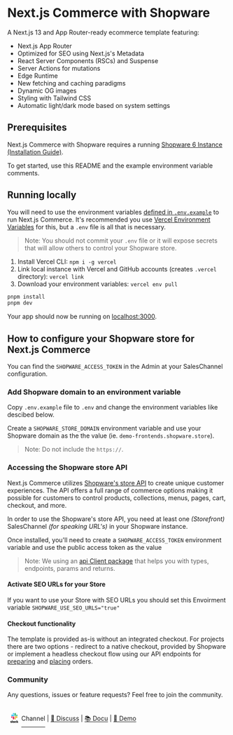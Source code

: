 # Next.js Commerce with Shopware

A Next.js 13 and App Router-ready ecommerce template featuring:

- Next.js App Router
- Optimized for SEO using Next.js's Metadata
- React Server Components (RSCs) and Suspense
- Server Actions for mutations
- Edge Runtime
- New fetching and caching paradigms
- Dynamic OG images
- Styling with Tailwind CSS
- Automatic light/dark mode based on system settings

## Prerequisites

Next.js Commerce with Shopware requires a running [Shopware 6 Instance (Installation Guide)](https://developer.shopware.com/docs/guides/installation).

To get started, use this README and the example environment variable comments.

## Running locally

You will need to use the environment variables [defined in `.env.example`](.env.example) to run Next.js Commerce. It's recommended you use [Vercel Environment Variables](https://vercel.com/docs/concepts/projects/environment-variables) for this, but a `.env` file is all that is necessary.

> Note: You should not commit your `.env` file or it will expose secrets that will allow others to control your Shopware store.

1. Install Vercel CLI: `npm i -g vercel`
2. Link local instance with Vercel and GitHub accounts (creates `.vercel` directory): `vercel link`
3. Download your environment variables: `vercel env pull`

```bash
pnpm install
pnpm dev
```

Your app should now be running on [localhost:3000](http://localhost:3000/).

## How to configure your Shopware store for Next.js Commerce

You can find the `SHOPWARE_ACCESS_TOKEN` in the Admin at your SalesChannel configuration.

### Add Shopware domain to an environment variable

Copy `.env.example` file to `.env` and change the environment variables like descibed below.

Create a `SHOPWARE_STORE_DOMAIN` environment variable and use your Shopware domain as the the value (ie. `demo-frontends.shopware.store`).

> Note: Do not include the `https://`.

### Accessing the Shopware store API

Next.js Commerce utilizes [Shopware's store API](https://shopware.stoplight.io/docs/store-api/) to create unique customer experiences. The API offers a full range of commerce options making it possible for customers to control products, collections, menus, pages, cart, checkout, and more.

In order to use the Shopware's store API, you need at least one _(Storefront)_ SalesChannel _(for speaking URL's)_ in your Shopware instance.

Once installed, you'll need to create a `SHOPWARE_ACCESS_TOKEN` environment variable and use the public access token as the value

> Note: We using an [api Client package](https://www.npmjs.com/package/@shopware/api-client) that helps you with types, endpoints, params and returns.

#### Activate SEO URLs for your Store

If you want to use your Store with SEO URLs you should set this Envoirment variable
`SHOPWARE_USE_SEO_URLS="true"`

#### Checkout functionality

The template is provided as-is without an integrated checkout. For projects there are two options - redirect to a native checkout, provided by Shopware or implement a headless checkout flow using our API endpoints for [preparing](https://frontends.shopware.com/packages/api-client.html#context) and [placing](https://frontends.shopware.com/packages/api-client.html#checkout) orders.

### Community

Any questions, issues or feature requests? Feel free to join the community.

<p align="left">
<a href="https://shopwarecommunity.slack.com/archives/C050L6NCMGQ" target="_blank"><span style="position:relative; top:12px;"><svg xmlns="http://www.w3.org/2000/svg" xmlns:xlink="http://www.w3.org/1999/xlink" width="24pt" height="28pt" viewBox="0 0 30 34" version="1.1"><g id="surface1"><path style=" stroke:none;fill-rule:nonzero;fill:rgb(0%,0%,0%);fill-opacity:1;" d="M 18.46875 26.054688 C 18.316406 26.332031 18.027344 26.511719 17.679688 26.511719 C 17.183594 26.511719 16.78125 26.113281 16.78125 25.613281 C 16.78125 25.117188 17.183594 24.714844 17.679688 24.714844 C 18.011719 24.714844 18.304688 24.894531 18.46875 25.171875 L 19.324219 24.703125 C 19.007812 24.121094 18.386719 23.734375 17.679688 23.734375 C 16.644531 23.734375 15.800781 24.578125 15.800781 25.613281 C 15.800781 26.648438 16.644531 27.492188 17.679688 27.492188 C 18.386719 27.492188 19.007812 27.105469 19.324219 26.527344 Z M 18.46875 26.054688 "/><path style=" stroke:none;fill-rule:nonzero;fill:rgb(0%,0%,0%);fill-opacity:1;" d="M 6.527344 27.035156 L 6.832031 26.320312 C 7.179688 26.566406 7.605469 26.707031 8.050781 26.707031 C 8.367188 26.707031 8.574219 26.582031 8.574219 26.386719 C 8.558594 25.863281 6.625 26.261719 6.613281 24.9375 C 6.597656 24.261719 7.207031 23.734375 8.0625 23.734375 C 8.574219 23.734375 9.085938 23.859375 9.445312 24.148438 L 9.15625 24.882812 C 8.824219 24.675781 8.410156 24.523438 8.019531 24.523438 C 7.757812 24.523438 7.578125 24.648438 7.578125 24.8125 C 7.59375 25.335938 9.542969 25.046875 9.570312 26.320312 C 9.570312 27.007812 8.976562 27.492188 8.144531 27.492188 C 7.523438 27.492188 6.957031 27.355469 6.527344 27.035156 "/><path style=" stroke:none;fill-rule:nonzero;fill:rgb(0%,0%,0%);fill-opacity:1;" d="M 10.011719 22.175781 L 11.089844 22.175781 L 11.089844 27.421875 L 10.011719 27.421875 Z M 10.011719 22.175781 "/><path style=" stroke:none;fill-rule:nonzero;fill:rgb(0%,0%,0%);fill-opacity:1;" d="M 19.753906 22.175781 L 19.753906 27.421875 L 20.832031 27.421875 L 20.832031 25.847656 L 22.101562 27.421875 L 23.472656 27.421875 L 21.855469 25.558594 L 23.359375 23.804688 L 22.046875 23.804688 L 20.832031 25.253906 L 20.832031 22.175781 Z M 19.753906 22.175781 "/><path style=" stroke:none;fill-rule:nonzero;fill:rgb(0%,0%,0%);fill-opacity:1;" d="M 14.269531 26.070312 C 14.117188 26.332031 13.785156 26.527344 13.425781 26.527344 C 12.925781 26.527344 12.527344 26.125 12.527344 25.628906 C 12.527344 25.128906 12.925781 24.730469 13.425781 24.730469 C 13.785156 24.730469 14.117188 24.921875 14.269531 25.199219 Z M 14.269531 23.804688 L 14.269531 24.234375 C 14.089844 23.941406 13.660156 23.734375 13.203125 23.734375 C 12.265625 23.734375 11.515625 24.5625 11.515625 25.613281 C 11.515625 26.664062 12.265625 27.492188 13.203125 27.492188 C 13.660156 27.492188 14.089844 27.285156 14.269531 26.996094 L 14.269531 27.421875 L 15.34375 27.421875 L 15.34375 23.804688 Z M 14.269531 23.804688 "/>
<path style=" stroke:none;fill-rule:nonzero;fill:rgb(87.843137%,11.764706%,35.294118%);fill-opacity:1;" d="M 11.035156 15.15625 C 11.035156 15.957031 10.382812 16.605469 9.582031 16.605469 C 8.78125 16.605469 8.132812 15.957031 8.132812 15.15625 C 8.132812 14.355469 8.78125 13.703125 9.582031 13.703125 L 11.035156 13.703125 Z M 11.035156 15.15625 "/><path style=" stroke:none;fill-rule:nonzero;fill:rgb(87.843137%,11.764706%,35.294118%);fill-opacity:1;" d="M 11.753906 15.15625 C 11.753906 14.355469 12.402344 13.703125 13.203125 13.703125 C 14.003906 13.703125 14.65625 14.355469 14.65625 15.15625 L 14.65625 18.761719 C 14.65625 19.5625 14.003906 20.210938 13.203125 20.210938 C 12.402344 20.210938 11.753906 19.5625 11.753906 18.761719 Z M 11.753906 15.15625 "/><path style=" stroke:none;fill-rule:nonzero;fill:rgb(21.176471%,77.254902%,94.117647%);fill-opacity:1;" d="M 13.191406 9.378906 C 12.386719 9.378906 11.738281 8.730469 11.738281 7.929688 C 11.738281 7.128906 12.402344 6.492188 13.191406 6.492188 C 13.976562 6.492188 14.640625 7.144531 14.640625 7.945312 L 14.640625 9.394531 L 13.191406 9.394531 Z M 13.191406 9.378906 "/><path style=" stroke:none;fill-rule:nonzero;fill:rgb(21.176471%,77.254902%,94.117647%);fill-opacity:1;" d="M 13.191406 10.113281 C 13.992188 10.113281 14.640625 10.761719 14.640625 11.5625 C 14.640625 12.363281 13.992188 13.015625 13.191406 13.015625 L 9.582031 13.015625 C 8.78125 13.015625 8.132812 12.363281 8.132812 11.5625 C 8.132812 10.761719 8.78125 10.113281 9.582031 10.113281 Z M 13.191406 10.113281 "/><path style=" stroke:none;fill-rule:nonzero;fill:rgb(18.039216%,71.372549%,49.019608%);fill-opacity:1;" d="M 18.964844 11.550781 C 18.964844 10.75 19.617188 10.097656 20.417969 10.097656 C 21.21875 10.097656 21.867188 10.75 21.867188 11.550781 C 21.867188 12.351562 21.21875 13 20.417969 13 L 18.964844 13 Z M 18.964844 11.550781 "/><path style=" stroke:none;fill-rule:nonzero;fill:rgb(18.039216%,71.372549%,49.019608%);fill-opacity:1;" d="M 18.246094 11.550781 C 18.246094 12.351562 17.597656 13 16.796875 13 C 15.996094 13 15.359375 12.351562 15.359375 11.550781 L 15.359375 7.945312 C 15.359375 7.144531 16.007812 6.492188 16.808594 6.492188 C 17.613281 6.492188 18.261719 7.144531 18.261719 7.945312 L 18.261719 11.550781 Z M 18.246094 11.550781 "/><path style=" stroke:none;fill-rule:nonzero;fill:rgb(92.54902%,69.803922%,18.039216%);fill-opacity:1;" d="M 16.808594 17.324219 C 17.613281 17.324219 18.261719 17.972656 18.261719 18.773438 C 18.261719 19.578125 17.613281 20.226562 16.808594 20.226562 C 16.007812 20.226562 15.359375 19.578125 15.359375 18.773438 L 15.359375 17.324219 Z M 16.808594 17.324219 "/><path style=" stroke:none;fill-rule:nonzero;fill:rgb(92.54902%,69.803922%,18.039216%);fill-opacity:1;" d="M 16.808594 16.605469 C 16.007812 16.605469 15.359375 15.957031 15.359375 15.15625 C 15.359375 14.355469 16.007812 13.703125 16.808594 13.703125 L 20.417969 13.703125 C 21.21875 13.703125 21.867188 14.355469 21.867188 15.15625 C 21.867188 15.957031 21.21875 16.605469 20.417969 16.605469 Z M 16.808594 16.605469 "/></g></svg></span>Channel</a> | <a href="https://github.com/shopware/frontends/discussions">💬 Discuss</a> | <a href="https://frontends.shopware.com/" target="_blank">📚 Docu</a> | <a href="https://shopware-vercel-commerce-react.vercel.app/" target="_blank">🚀 Demo</a>
</p>
